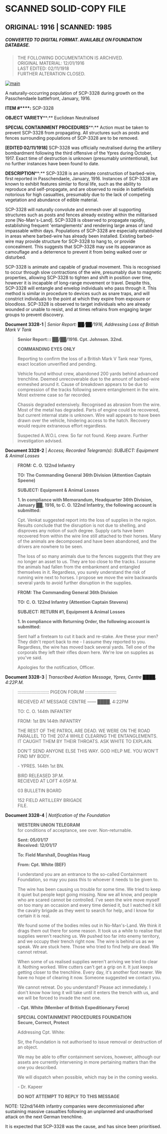 SCANNED SOLID-COPY FILE
=======================

ORIGINAL: 1916 | SCANNED: 1985
------------------------------

##### CONVERTED TO DIGITAL FORMAT. AVAILABLE ON FOUNDATION DATABASE.

> THE FOLLOWING DOCUMENTATION IS ARCHIVED.  
> ORIGINAL MATERIAL: 12/01/1916  
> LAST EDITED: 02/11/1918  
> FURTHER ALTERATION CLOSED.

[![main](http://scp-wiki.wdfiles.com/local--resized-images/scp-3328/main/medium.jpg)](http://scp-wiki.wdfiles.com/local--files/scp-3328/main)

A naturally-occurring population of SCP-3328 during growth on the Passchendaele battlefront, January, 1916.

**ITEM #****:** SCP-3328

**OBJECT VARIETY****:** Euclidean Neutralised

**SPECIAL CONTAINMENT PROCEDURES****:** Action must be taken to prevent SCP-3328 from propagating. All structures such as posts and fences surrounding populations of SCP-3328 are to be removed.

**\[EDITED 02/11/1918\]** SCP-3328 was officially neutralised during the artillery bombardment following the third offensive of the Ypres during October, 1917. Exact time of destruction is unknown (presumably unintentional), but no further instances have been found to date.

**DESCRIPTION****:** SCP-3328 is an animate construction of barbed-wire, first reported in Passchendaele, January, 1916. Instances of SCP-3328 are known to exhibit features similar to floral life, such as the ability to reproduce and self-propagate, and are observed to reside in battlefields notorious for high casualties, presumably due to the lack of competing vegetation and abundance of edible material.

SCP-3328 will naturally convolute and enmesh over all supporting structures such as posts and fences already existing within the militarised zone \[No-Man's-Land\]. SCP-3328 is observed to propagate rapidly, establishing frequent 'entanglements' and rendering large areas of land impassable within days. Populations of SCP-3328 are especially established in areas where barbed-wire has already been installed. Existing barbed-wire may provide structure for SCP-3328 to hang to, or provide concealment. This suggests that SCP-3328 may use its appearance as camouflage and a deterrence to prevent it from being walked over or disturbed.

SCP-3328 is animate and capable of gradual movement. This is recognised to occur through slow contractions of the wire, presumably due to magnetic properties, allowing SCP-3328 to tighten and shift in position over time, however it is incapable of long-range movement or travel. Despite this, SCP-3328 will entangle and envelop individuals who pass through it. This method is similar in procedure to devices such as snare traps, and will constrict individuals to the point at which they expire from exposure or bloodloss. SCP-3328 is observed to target individuals who are already wounded or unable to resist, and at times refrains from engaging larger groups to prevent discovery.

**Document 3328-1** | _Senior Report: ██/██/1916, Addressing Loss of British Mark V Tank_

> **Senior Report::: ██/██/1916. Cpt. Johnson. 32nd.**
> 
> **COMMANDING EYES ONLY**
> 
> Reporting to confirm the loss of a British Mark V Tank near Ypres, exact location unverified and pending.
> 
> Vehicle found without crew, abandoned 200 yards behind advanced trenchline. Deemed unrecoverable due to the amount of barbed-wire enmeshed around it. Cause of breakdown appears to be due to compression of the tracks following severe entanglement in the wire. Most extreme case so far recorded.
> 
> Chassis degraded extensively. Recognised as abrasion from the wire. Most of the metal has degraded. Parts of engine could be recovered, but current internal state is unknown. Wire wall appears to have been drawn over the vehicle, hindering access to the hatch. Recovery would require extraneous effort regardless.
> 
> Suspected A.W.O.L crew. So far not found. Keep aware. Further investigation advised.

**Document 3328-2** | _Access; Recorded Telegram(s): SUBJECT: Equipment & Animal Losses_

> **FROM: C. O. 122nd Infantry**
> 
> **TO: The Commanding General 36th Division (Attention Captain Speene)**
> 
> **SUBJECT: Equipment & Animal Losses**
> 
> **1\. In compliance with Memorandum, Headquarter 36th Division,  
> January ██, 1916, to C. O. 122nd Infantry, the following account is submitted:**
> 
> Cpt. Venkat suggested report into the loss of supplies in the region. Results conclude that the disruption is not due to shelling, and disproves any notion of such degree. Supply carts have been recovered from within the wire line still attached to their horses. Many of the animals are decomposed and have been abandoned, and the drivers are nowhere to be seen.
> 
> The loss of so many animals due to the fences suggests that they are no longer an asset to us. They are too close to the tracks. I assume the animals had fallen from the embankment and entangled themselves in it. Regardless, you surely understand the risk of running wire next to horses. I propose we move the wire backwards several yards to avoid further disruption in the supplies.

> **FROM: The Commanding General 36th Division**
> 
> **TO: C. O. 122nd Infantry (Attention Captain Stevens)**
> 
> **SUBJECT: RETURN #1, Equipment & Animal Losses**
> 
> **1\. In compliance with Returning Order, the following account is submitted:**
> 
> Sent half a fireteam to cut it back and re-stake. Are these your men? They didn't report back to me - I assume they reported to you. Regardless, the wire has moved back several yards. Tell one of the corporals they left their rifles down here. We're low on supplies as you've said.
> 
> Apologies for the notification, Officer.

**Document 3328-3** | _Transcribed Aviation Message, Ypres, Centre ████, 4:22P.M._

> ::::::::::::::::::::::::: PIGEON FORUM :::::::::::::::::::::::::
> 
> RECIEVED AT MESSAGE CENTRE —— ████, 4:22PM
> 
> TO: C. O. 144th INFANTRY
> 
> FROM: 1st BN 144th INFANTRY
> 
> THE REST OF THE PATROL ARE DEAD. WE WERE ON THE ROAD PARALLEL TO THE 207.4 WHILE CLEARING THE ENTANGLEMENTS. IT CAUGHT THEM BY THEIR THROATS. ASK WHITE TO EXPLAIN.
> 
> DON'T SEND ANYONE ELSE THIS WAY. GOD HELP ME. YOU WON'T FIND MY BODY.
> 
> \- YPRES. 144th 1st BN.
> 
> BIRD RELEASED 3P.M.  
> RECIEVED AT LOFT 4:05P.M.
> 
> 03 BULLETIN BOARD
> 
> 152 FIELD ARTILLERY BRIGADE  
> FILE.

**Document 3328-4** | _Notification of the Foundation_

> **WESTERN UNION TELEGRAM**  
> for conditions of acceptance, see over. Non-returnable.
> 
> **Sent: 05/01/17**  
> **Received: 12/01/17**
> 
> **To: Field Marshall, Doughlas Haug**
> 
> **From: Cpt. White (BEF)**
> 
> I understand you are an entrance to the so-called Containment Foundation, so may you pass this to whoever it needs to be given to.
> 
> The wire has been causing us trouble for some time. We tried to keep it quiet but people kept going missing. Now we all know, and people who are scared cannot be controlled. I've seen the wire move myself on too many an occasion and every time denied it, but I watched it kill the cavalry brigade as they went to search for help, and I know for certain it is real.
> 
> We found some of the bodies miles out in No-Man's-Land. We think it drags them out there for some reason. It took us a while to realise that supplies weren't reaching us. We pushed too far into enemy territory, and we occupy their trench right now. The wire is behind us as we speak. We are stuck here. Those who tried to find help are dead. We cannot retreat.
> 
> When some of us realised supplies weren't arriving we tried to clear it. Nothing worked. Wire cutters can't get a grip on it. It just keeps getting closer to the trenchline. Every day, it's another foot nearer. We have no hope of clearing it now. Someone suggested we contact you.
> 
> We cannot retreat. Do you understand? Please act immediately. I don't know how long it will take until it enters the trench with us, and we will be forced to invade the next one.
> 
> **\- Cpt. White (Member of British Expeditionary Force)**

> **SPECIAL CONTAINMENT PROCEDURES FOUNDATION**  
> **Secure, Correct, Protect**
> 
> Addressing Cpt. White:
> 
> Sir, the Foundation is not authorised to issue removal or destruction of an object.
> 
> We may be able to offer containment services, however, although our assets are currently intervening in more pertaining matters than the one you described.
> 
> We will dispatch when possible, which may be in the coming weeks.
> 
> \- Dr. Kapeer
> 
>   
> 
> **DO NOT ATTEMPT TO REPLY TO THIS MESSAGE**

NOTE: 122nd/144th infantry companies were decommissioned after sustaining massive casualties following an unplanned and unauthorised attack on the next German trenchline.

It is expected that SCP-3328 was the cause, and has since been prioritised.